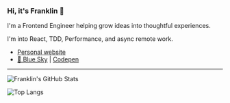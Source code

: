 ### Hi, it's Franklin 🍁

I'm a Frontend Engineer helping grow ideas into thoughtful experiences.

I'm into React, TDD, Performance, and async remote work.

- [Personal website](https://www.ffffranklin.com/)
- [🦋 Blue Sky](https://bsky.app/profile/ffffranklin.com) | [Codepen](https://codepen.io/ffffranklin)

---

![Franklin's GitHub Stats](https://github-readme-stats.vercel.app/api?username=ffffranklin&hide=stars&count_private=true&show_icons=true&theme=algolia&border_radius=20) 

![Top Langs](https://github-readme-stats.vercel.app/api/top-langs/?username=ffffranklin&layout=compact&show_icons=true&theme=algolia&border_radius=20)
